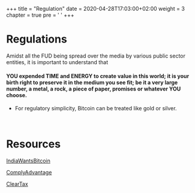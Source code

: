 +++
title = "Regulation"
date = 2020-04-28T17:03:00+02:00
weight = 3
chapter = true
pre = '<i class="fas fa-id-card"></i> '
+++

# Regulations

Amidst all the FUD being spread over the media by various public sector entities, it is important to understand that

####  YOU expended TIME and ENERGY to create value in this world; it is your birth right to preserve it in the medium you see fit; be it a very large number, a metal, a rock, a piece of paper, promises or whatever YOU choose.

* For regulatory simplicity, Bitcoin can be treated like gold or silver. 

<br>

# Resources

[IndiaWantsBitcoin](https://indiawantsbitcoin.org/)

[ComplyAdvantage](https://complyadvantage.com/knowledgebase/crypto-regulations/cryptocurrency-regulations-india/)

[ClearTax](https://cleartax.in/s/bitcoins-taxes-india)
